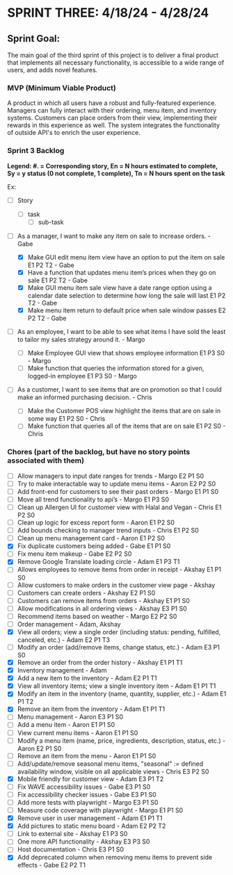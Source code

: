# SPRINT THREE: 4/18/24 - 4/28/24

## Sprint Goal:

The main goal of the third sprint of this project is to deliver a final product that implements all necessary functionality, is accessible to a wide range of users, and adds novel features.

### MVP (Minimum Viable Product)

A product in which all users have a robust and fully-featured experience. Managers can fully interact with their ordering, menu item, and inventory systems. Customers can place orders from their view, implementing their rewards in this experience as well. The system integrates the functionality of outside API's to enrich the user experience.

### Sprint 3 Backlog

**Legend: #. = Corresponding story, En = N hours estimated to complete, Sy = y status (0 not complete, 1 complete), Tn = N hours spent on the task**

Ex:

- [ ] Story

  - [ ] task
    - [ ] sub-task

- [ ] As a manager, I want to make any item on sale to increase orders. - Gabe
  - [x] Make GUI edit menu item view have an option to put the item on sale E1 P2 T2 - Gabe
  - [x] Have a function that updates menu item’s prices when they go on sale E1 P2 T2 - Gabe
  - [x] Make GUI menu item sale view have a date range option using a calendar date selection to determine how long the sale will last E1 P2 T2 - Gabe
  - [x] Make menu item return to default price when sale window passes E2 P2 T2 - Gabe
- [ ] As an employee, I want to be able to see what items I have sold the least to tailor my sales strategy around it. - Margo
  - [ ] Make Employee GUI view that shows employee information E1 P3 S0 - Margo
  - [ ] Make function that queries the information stored for a given, logged-in employee E1 P3 S0 - Margo
- [ ] As a customer, I want to see items that are on promotion so that I could make an informed purchasing decision. - Chris
  - [ ] Make the Customer POS view highlight the items that are on sale in some way E1 P2 S0 - Chris
  - [ ] Make function that queries all of the items that are on sale E1 P2 S0 - Chris

### Chores (part of the backlog, but have no story points associated with them)
- [ ] Allow managers to input date ranges for trends - Margo E2 P1 S0
- [ ] Try to make interactable way to update menu items - Aaron E2 P2 S0
- [ ] Add front-end for customers to see their past orders - Margo E1 P1 S0
- [ ] Move all trend functionality to api’s - Margo E1 P3 S0
- [ ] Clean up Allergen UI for customer view with Halal and Vegan - Chris E1 P2 S0
- [ ] Clean up logic for excess report form - Aaron E1 P2 S0
- [ ] Add bounds checking to manager trend inputs - Chris E1 P2 S0
- [ ] Clean up menu management card - Aaron E1 P2 S0
- [x] Fix duplicate customers being added - Gabe E1 P1 S0
- [ ] Fix menu item makeup - Gabe E2 P2 S0
- [x] Remove Google Translate loading circle - Adam E1 P3 T1
- [ ] Allows employees to remove items from order in receipt - Akshay E1 P1 S0
- [ ] Allow customers to make orders in the customer view page - Akshay
- [ ] Customers can create orders - Akshay E2 P1 S0
- [ ] Customers can remove items from orders - Akshay E1 P1 S0
- [ ] Allow modifications in all ordering views - Akshay E3 P1 S0
- [ ] Recommend items based on weather - Margo E2 P2 S0
- [ ] Order management - Adam, Akshay
- [x] View all orders; view a single order (including status: pending, fulfilled, canceled, etc.) - Adam E2 P1 T3
- [ ] Modify an order (add/remove items, change status, etc.) - Adam E3 P1 S0
- [x] Remove an order from the order history - Akshay E1 P1 T1
- [x] Inventory management - Adam
- [x] Add a new item to the inventory - Adam E2 P1 T1
- [x] View all inventory items; view a single inventory item - Adam E1 P1 T1
- [x] Modify an item in the inventory (name, quantity, supplier, etc.) - Adam E1 P1 T2
- [x] Remove an item from the inventory - Adam E1 P1 T1
- [ ] Menu management - Aaron E3 P1 S0
- [ ] Add a menu item - Aaron E1 P1 S0
- [ ] View current menu items - Aaron E1 P1 S0
- [ ] Modify a menu item (name, price, ingredients, description, status, etc.) - Aaron E2 P1 S0
- [ ] Remove an item from the menu - Aaron E1 P1 S0
- [ ] Add/update/remove seasonal menu items, "seasonal" := defined availability window, visible on all applicable views - Chris E3 P2 S0
- [x] Mobile friendly for customer view - Adam E3 P1 T2
- [ ] Fix WAVE accessibility issues - Gabe E3 P1 S0
- [ ] Fix accessibility checker issues - Gabe E3 P1 S0
- [ ] Add more tests with playwright - Margo E3 P1 S0
- [ ] Measure code coverage with playwright - Margo E1 P1 S0
- [x] Remove user in user management - Adam E1 P1 T1
- [x] Add pictures to static menu board - Adam E2 P2 T2
- [ ] Link to external site - Akshay E1 P3 S0
- [ ] One more API functionality - Akshay E3 P3 S0
- [ ] Host documentation - Chris E3 P1 S0
- [x] Add deprecated column when removing menu items to prevent side effects - Gabe E2 P2 T1

